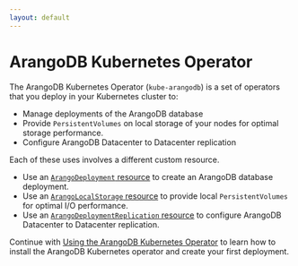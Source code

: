 ```yaml
---
layout: default
---
```

<!-- don't edit here, it's from https://@github.com/arangodb/kube-arangodb.git / docs/Manual/ -->
# ArangoDB Kubernetes Operator

The ArangoDB Kubernetes Operator (`kube-arangodb`) is a set of operators
that you deploy in your Kubernetes cluster to:

- Manage deployments of the ArangoDB database
- Provide `PersistentVolumes` on local storage of your nodes for optimal storage performance.
- Configure ArangoDB Datacenter to Datacenter replication

Each of these uses involves a different custom resource.

- Use an [`ArangoDeployment` resource](./DeploymentResource.md) to
  create an ArangoDB database deployment.
- Use an [`ArangoLocalStorage` resource](./StorageResource.md) to
  provide local `PersistentVolumes` for optimal I/O performance.
- Use an [`ArangoDeploymentReplication` resource](./DeploymentReplicationResource.md) to
  configure ArangoDB Datacenter to Datacenter replication.

Continue with [Using the ArangoDB Kubernetes Operator](./Usage.md)
to learn how to install the ArangoDB Kubernetes operator and create
your first deployment.